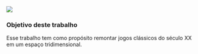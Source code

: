 <img src="https://media.discordapp.net/attachments/1017139709090209824/1214304753648140288/MarqueeHome.png?ex=65f8a06d&is=65e62b6d&hm=14d5643537b71790c5a9a4dd8afb09aa8dc2c7f530f6b1fe883887446faef948&=&format=webp&quality=lossless&width=605&height=187">

<h3>Objetivo deste trabalho</h3>
<p>Esse trabalho tem como propósito remontar jogos clássicos do século XX em um espaço tridimensional.</p>
<p></p>

